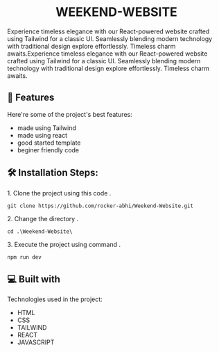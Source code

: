 <h1 align="center" id="title">WEEKEND-WEBSITE</h1>

<p id="description">Experience timeless elegance with our React-powered website crafted using Tailwind for a classic UI. Seamlessly blending modern technology with traditional design explore effortlessly. Timeless charm awaits.Experience timeless elegance with our React-powered website crafted using Tailwind for a classic UI. Seamlessly blending modern technology with traditional design explore effortlessly. Timeless charm awaits.</p>

  
  
<h2>🧐 Features</h2>

Here're some of the project's best features:

*   made using Tailwind
*   made using react
*   good started template
*   beginer friendly code

<h2>🛠️ Installation Steps:</h2>

<p>1. Clone the project using this code .</p>

```
git clone https://github.com/rocker-abhi/Weekend-Website.git
```

<p>2. Change the directory .</p>

```
cd .\Weekend-Website\
```

<p>3. Execute the project using command .</p>

```
npm run dev 
```

  
  
<h2>💻 Built with</h2>

Technologies used in the project:

*   HTML
*   CSS
*   TAILWIND
*   REACT
*   JAVASCRIPT
